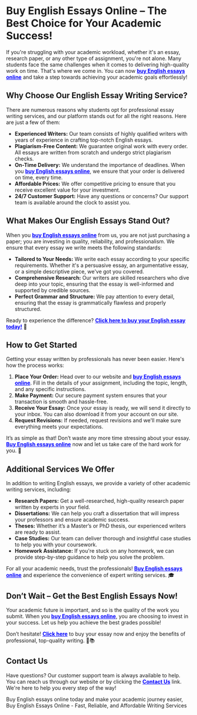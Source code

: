 <h1>Buy English Essays Online – The Best Choice for Your Academic Success!</h1>

<p>If you're struggling with your academic workload, whether it's an essay, research paper, or any other type of assignment, you're not alone. Many students face the same challenges when it comes to delivering high-quality work on time. That's where we come in. You can now <strong><a href="https://tinyurl.com/topessay?keyword=buy+english+essays+online" style="color: blue;">buy English essays online</a></strong> and take a step towards achieving your academic goals effortlessly!</p>

<h2>Why Choose Our English Essay Writing Service?</h2>

<p>There are numerous reasons why students opt for professional essay writing services, and our platform stands out for all the right reasons. Here are just a few of them:</p>

<ul>
    <li><strong>Experienced Writers:</strong> Our team consists of highly qualified writers with years of experience in crafting top-notch English essays.</li>
    <li><strong>Plagiarism-Free Content:</strong> We guarantee original work with every order. All essays are written from scratch and undergo strict plagiarism checks.</li>
    <li><strong>On-Time Delivery:</strong> We understand the importance of deadlines. When you <strong><a href="https://tinyurl.com/topessay?keyword=buy+english+essays+online" style="color: blue;">buy English essays online</a></strong>, we ensure that your order is delivered on time, every time.</li>
    <li><strong>Affordable Prices:</strong> We offer competitive pricing to ensure that you receive excellent value for your investment.</li>
    <li><strong>24/7 Customer Support:</strong> Have any questions or concerns? Our support team is available around the clock to assist you.</li>
</ul>

<h2>What Makes Our English Essays Stand Out?</h2>

<p>When you <strong><a href="https://tinyurl.com/topessay?keyword=buy+english+essays+online" style="color: blue;">buy English essays online</a></strong> from us, you are not just purchasing a paper; you are investing in quality, reliability, and professionalism. We ensure that every essay we write meets the following standards:</p>

<ul>
    <li><strong>Tailored to Your Needs:</strong> We write each essay according to your specific requirements. Whether it's a persuasive essay, an argumentative essay, or a simple descriptive piece, we've got you covered.</li>
    <li><strong>Comprehensive Research:</strong> Our writers are skilled researchers who dive deep into your topic, ensuring that the essay is well-informed and supported by credible sources.</li>
    <li><strong>Perfect Grammar and Structure:</strong> We pay attention to every detail, ensuring that the essay is grammatically flawless and properly structured.</li>
</ul>

<p>Ready to experience the difference? <strong><a href="https://tinyurl.com/topessay?keyword=buy+english+essays+online" style="color: blue;">Click here to buy your English essay today!</a></strong> 🌟</p>

<h2>How to Get Started</h2>

<p>Getting your essay written by professionals has never been easier. Here's how the process works:</p>

<ol>
    <li><strong>Place Your Order:</strong> Head over to our website and <strong><a href="https://tinyurl.com/topessay?keyword=buy+english+essays+online" style="color: blue;">buy English essays online</a></strong>. Fill in the details of your assignment, including the topic, length, and any specific instructions.</li>
    <li><strong>Make Payment:</strong> Our secure payment system ensures that your transaction is smooth and hassle-free.</li>
    <li><strong>Receive Your Essay:</strong> Once your essay is ready, we will send it directly to your inbox. You can also download it from your account on our site.</li>
    <li><strong>Request Revisions:</strong> If needed, request revisions and we'll make sure everything meets your expectations.</li>
</ol>

<p>It’s as simple as that! Don’t waste any more time stressing about your essay. <strong><a href="https://tinyurl.com/topessay?keyword=buy+english+essays+online" style="color: blue;">Buy English essays online</a></strong> now and let us take care of the hard work for you. 💼</p>

<h2>Additional Services We Offer</h2>

<p>In addition to writing English essays, we provide a variety of other academic writing services, including:</p>

<ul>
    <li><strong>Research Papers:</strong> Get a well-researched, high-quality research paper written by experts in your field.</li>
    <li><strong>Dissertations:</strong> We can help you craft a dissertation that will impress your professors and ensure academic success.</li>
    <li><strong>Theses:</strong> Whether it’s a Master’s or PhD thesis, our experienced writers are ready to assist.</li>
    <li><strong>Case Studies:</strong> Our team can deliver thorough and insightful case studies to help you with your coursework.</li>
    <li><strong>Homework Assistance:</strong> If you're stuck on any homework, we can provide step-by-step guidance to help you solve the problem.</li>
</ul>

<p>For all your academic needs, trust the professionals! <strong><a href="https://tinyurl.com/topessay?keyword=buy+english+essays+online" style="color: blue;">Buy English essays online</a></strong> and experience the convenience of expert writing services. 🎓</p>

<h2>Don’t Wait – Get the Best English Essays Now!</h2>

<p>Your academic future is important, and so is the quality of the work you submit. When you <strong><a href="https://tinyurl.com/topessay?keyword=buy+english+essays+online" style="color: blue;">buy English essays online</a></strong>, you are choosing to invest in your success. Let us help you achieve the best grades possible!</p>

<p>Don’t hesitate! <strong><a href="https://tinyurl.com/topessay?keyword=buy+english+essays+online" style="color: blue;">Click here</a></strong> to buy your essay now and enjoy the benefits of professional, top-quality writing. 💪📚</p>

<h2>Contact Us</h2>

<p>Have questions? Our customer support team is always available to help. You can reach us through our website or by clicking the <strong><a href="https://tinyurl.com/topessay?keyword=buy+english+essays+online" style="color: blue;">Contact Us</a></strong> link. We're here to help you every step of the way!</p>

<p>Buy English essays online today and make your academic journey easier,
Buy English Essays Online - Fast, Reliable, and Affordable Writing Services
